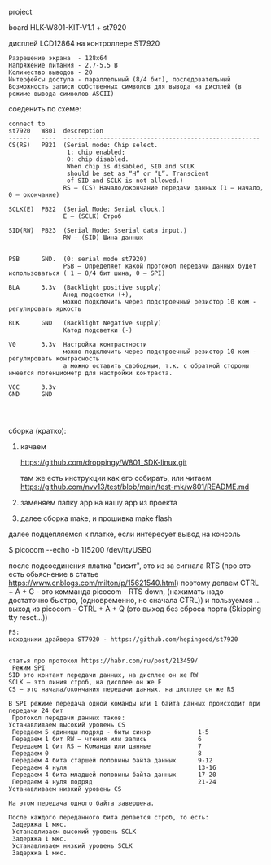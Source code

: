 project

board HLK-W801-KIT-V1.1 + st7920





дисплей
 LCD12864 на контроллере ST7920
~~~
Разрешение экрана  - 128x64
Напряжение питания - 2.7-5.5 В
Количество выводов - 20
Интерфейсы доступа - параллельный (8/4 бит), последовательный
Возможность записи собственных символов для вывода на дисплей (в режиме вывода символов ASCII)
~~~


соеденить по схеме:
~~~
connect to
st7920   W801  descreption
------   ----  ------------------------------------------------------
CS(RS)   PB21  (Serial mode: Chip select.
				1: chip enabled;
				0: chip disabled.
				When chip is disabled, SID and SCLK
				should be set as “H” or “L”. Transcient
				of SID and SCLK is not allowed.)
               RS — (CS) Начало/окончание передачи данных (1 — начало, 0 — окончание)
 
SCLK(E)  PB22  (Serial Mode: Serial clock.)
               E — (SCLK) Строб
 
SID(RW)  PB23  (Serial Mode: Sserial data input.)
               RW — (SID) Шина данных
 

PSB      GND.  (0: serial mode st7920)
               PSB — Определяет какой протокол передачи данных будет использоваться ( 1 — 8/4 бит шина, 0 — SPI)
 
BLA      3.3v  (Backlight positive supply)
               Анод подсветки (+), 
               можно подключить через подстроечный резистор 10 ком - регулировать яркость

BLK      GND   (Backlight Negative supply)
               Катод подсветки (-)

V0       3.3v  Настройка контрастности
               можно подключить через подстроечный резистор 10 ком - регулировать контрасность
               а можно оставить свободным, т.к. с обратной стороны имеется потенциометр для настройки контраста.

VCC      3.3v
GND      GND




~~~







сборка (кратко):

1) качаем

   https://github.com/droppingy/W801_SDK-linux.git

   там же есть инструкции как его собирать, или читаем https://github.com/nvv13/test/blob/main/test-mk/w801/README.md


2) заменяем папку app на нашу app из проекта


3) далее сборка make, и прошивка make flash



  далее подцепляемся к платке, если интересует вывод на консоль

$ picocom --echo -b 115200 /dev/ttyUSB0

  после подсоединения платка "висит", это из за сигнала RTS (про это есть обьяснение в статье https://www.cnblogs.com/milton/p/15621540.html)
  поэтому делаем CTRL + A + G   - это комманда picocom - RTS down, (нажимать надо достаточно быстро, (одновременно, но сначала CTRL))
  и пользуемся ...
          выход из picocom - CTRL + A + Q  (это выход без сброса порта (Skipping tty reset...))




~~~
PS:
исходники драйвера ST7920 - https://github.com/hepingood/st7920


статья про протокол https://habr.com/ru/post/213459/
 Режим SPI
SID это контакт передачи данных, на дисплее он же RW
SCLK – это линия строб, на дисплее он же E
CS – это начала/окончания передачи данных, на дисплее он же RS

В SPI режиме передача одной команды или 1 байта данных происходит при передачи 24 бит
 Протокол передачи данных таков:
Устанавливаем высокий уровень CS
 Передаем 5 единицы подряд - биты синхр             1-5
 Передаем 1 бит RW – чтения или запись              6
 Передаем 1 бит RS – Команда или данные             7
 Передаем 0                                         8
 Передаем 4 бита старшей половины байта данных      9-12
 Передаем 4 нуля                                    13-16
 Передаем 4 бита младшей половины байта данных      17-20
 Передаем 4 нуля подряд                             21-24
Устанавливаем низкий уровень CS

На этом передача одного байта завершена.

После каждого переданного бита делается строб, то есть:
 Задержка 1 мкс.
 Устанавливаем высокий уровень SCLK
 Задержка 1 мкс.
 Устанавливаем низкий уровень SCLK
 Задержка 1 мкс.

~~~






